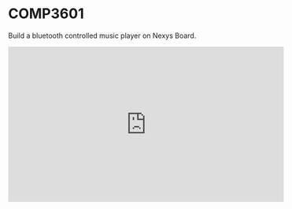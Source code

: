 # COMP3601
Build a bluetooth controlled music player on Nexys Board.

<iframe width="560" height="315" src="https://www.youtube.com/embed/-wBj4jxMniM" frameborder="0" allow="accelerometer; autoplay; clipboard-write; encrypted-media; gyroscope; picture-in-picture" allowfullscreen></iframe>
